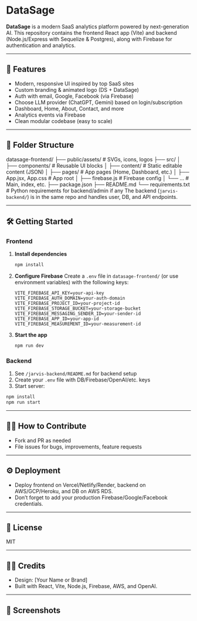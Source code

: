 # DataSage

**DataSage** is a modern SaaS analytics platform powered by next-generation AI. This repository contains the frontend React app (Vite) and backend (Node.js/Express with Sequelize & Postgres), along with Firebase for authentication and analytics.

---

## 🚀 Features

- Modern, responsive UI inspired by top SaaS sites
- Custom branding & animated logo (DS + DataSage)
- Auth with email, Google, Facebook (via Firebase)
- Choose LLM provider (ChatGPT, Gemini) based on login/subscription
- Dashboard, Home, About, Contact, and more
- Analytics events via Firebase
- Clean modular codebase (easy to scale)

---

## 📁 Folder Structure

datasage-frontend/
├── public/assets/ # SVGs, icons, logos
├── src/
│ ├── components/ # Reusable UI blocks
│ ├── content/ # Static editable content (JSON)
│ ├── pages/ # App pages (Home, Dashboard, etc.)
│ ├── App.jsx, App.css # App root
│ ├── firebase.js # Firebase config
│ └── ... # Main, index, etc.
├── package.json
├── README.md
└── requirements.txt # Python requirements for backend/admin if any
The backend (`jarvis-backend/`) is in the same repo and handles user, DB, and API endpoints.

---

## 🛠️ Getting Started

### **Frontend**

1. **Install dependencies**
   ```bash
   npm install
   ```
2. **Configure Firebase**
   Create a `.env` file in `datasage-frontend/` (or use environment variables) with the following keys:
   ```
   VITE_FIREBASE_API_KEY=your-api-key
   VITE_FIREBASE_AUTH_DOMAIN=your-auth-domain
   VITE_FIREBASE_PROJECT_ID=your-project-id
   VITE_FIREBASE_STORAGE_BUCKET=your-storage-bucket
   VITE_FIREBASE_MESSAGING_SENDER_ID=your-sender-id
   VITE_FIREBASE_APP_ID=your-app-id
   VITE_FIREBASE_MEASUREMENT_ID=your-measurement-id
   ```
3. **Start the app**
   ```bash
   npm run dev
   ```

### **Backend**

1. See `/jarvis-backend/README.md` for backend setup
2. Create your `.env` file with DB/Firebase/OpenAI/etc. keys
3. Start server:

```bash
npm install
npm run start
```

---

## 🧑‍💻 How to Contribute

- Fork and PR as needed
- File issues for bugs, improvements, feature requests

---

## ⚙️ Deployment

- Deploy frontend on Vercel/Netlify/Render, backend on AWS/GCP/Heroku, and DB on AWS RDS.
- Don’t forget to add your production Firebase/Google/Facebook credentials.

---

## 📄 License

MIT

---

## 👨‍🎨 Credits

- Design: [Your Name or Brand]
- Built with React, Vite, Node.js, Firebase, AWS, and OpenAI.

---

## 👀 Screenshots
